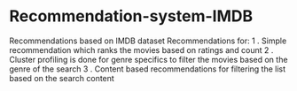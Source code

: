 # Recommendation-system-IMDB
Recommendations based on IMDB dataset 
Recommendations for: 
1 . Simple recommendation which ranks the movies based on ratings and count
2 . Cluster profiling is done for genre specifics to filter the movies based on the genre of the search
3 . Content based recommendations for filtering the list based on the search content
